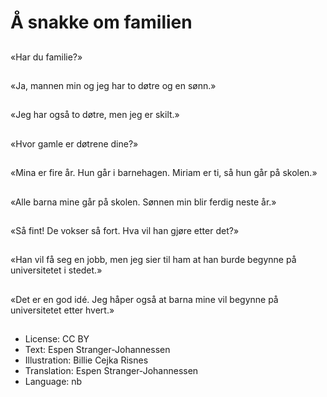 # Å snakke om familien

##
«Har du familie?»

##
«Ja, mannen min og jeg har to døtre og en sønn.»

##
«Jeg har også to døtre, men jeg er skilt.»

##
«Hvor gamle er døtrene dine?»

##
«Mina er fire år. Hun går i barnehagen. Miriam er ti, så hun går på skolen.»

##
«Alle barna mine går på skolen. Sønnen min blir ferdig neste år.»

##
«Så fint! De vokser så fort. Hva vil han gjøre etter det?»

##
«Han vil få seg en jobb, men jeg sier til ham at han burde begynne på universitetet i stedet.»

##
«Det er en god idé. Jeg håper også at barna mine vil begynne på universitetet etter hvert.»

##
* License: CC BY
* Text: Espen Stranger-Johannessen
* Illustration: Billie Cejka Risnes
* Translation: Espen Stranger-Johannessen
* Language: nb
